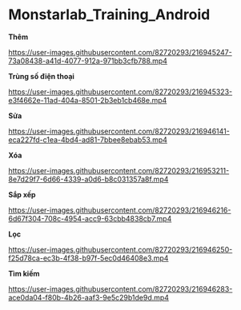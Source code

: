 # Monstarlab_Training_Android

**Thêm**

https://user-images.githubusercontent.com/82720293/216945247-73a08438-a41d-4077-912a-971bb3cfb788.mp4

**Trùng số điện thoại**

https://user-images.githubusercontent.com/82720293/216945323-e3f4662e-11ad-404a-8501-2b3eb1cb468e.mp4

**Sửa**

https://user-images.githubusercontent.com/82720293/216946141-eca227fd-c1ea-4bd4-ad81-7bbee8ebab53.mp4

**Xóa**

https://user-images.githubusercontent.com/82720293/216953211-8e7d29f7-6d66-4339-a0d6-b8c031357a8f.mp4

**Sắp xếp**

https://user-images.githubusercontent.com/82720293/216946216-6d67f304-708c-4954-acc9-63cbb4838cb7.mp4

**Lọc**

https://user-images.githubusercontent.com/82720293/216946250-f25d78ca-ec3b-4f38-b97f-5ec0d46408e3.mp4

**Tìm kiếm**

https://user-images.githubusercontent.com/82720293/216946283-ace0da04-f80b-4b26-aaf3-9e5c29b1de9d.mp4

